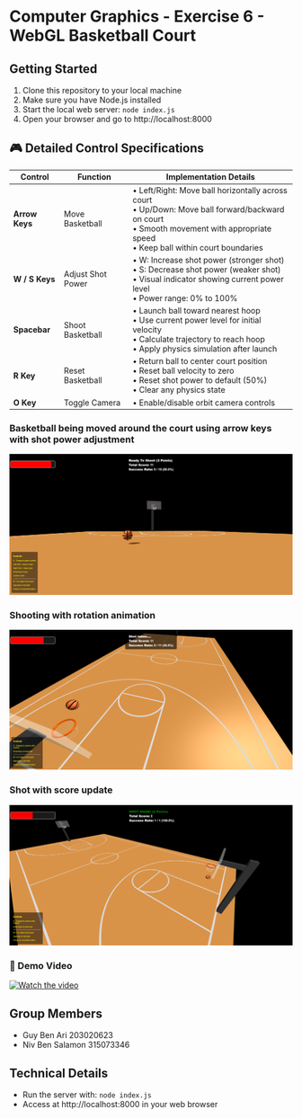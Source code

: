 # Computer Graphics - Exercise 6 - WebGL Basketball Court

## Getting Started
1. Clone this repository to your local machine
2. Make sure you have Node.js installed
3. Start the local web server: `node index.js`
4. Open your browser and go to http://localhost:8000

## 🎮 Detailed Control Specifications

| **Control** | **Function**             | **Implementation Details** |
|-------------|--------------------------|-----------------------------|
| **Arrow Keys** | Move Basketball | • Left/Right: Move ball horizontally across court  <br> • Up/Down: Move ball forward/backward on court  <br> • Smooth movement with appropriate speed  <br> • Keep ball within court boundaries |
| **W / S Keys** | Adjust Shot Power | • W: Increase shot power (stronger shot)  <br> • S: Decrease shot power (weaker shot)  <br> • Visual indicator showing current power level  <br> • Power range: 0% to 100% |
| **Spacebar** | Shoot Basketball | • Launch ball toward nearest hoop  <br> • Use current power level for initial velocity  <br> • Calculate trajectory to reach hoop  <br> • Apply physics simulation after launch |
| **R Key** | Reset Basketball | • Return ball to center court position  <br> • Reset ball velocity to zero  <br> • Reset shot power to default (50%)  <br> • Clear any physics state |
| **O Key** | Toggle Camera | • Enable/disable orbit camera controls  <br> |


### Basketball being moved around the court using arrow keys with shot power adjustment
![Screenshot](Screenshots/Basketball1.png)

### Shooting with rotation animation
![Screenshot](Screenshots/Basketball2.png)

### Shot with score update
![Screenshot](Screenshots/Basketball3.png)

### 🎥 Demo Video
[![Watch the video](https://img.youtube.com/vi/DztSwigDshw/0.jpg)](https://youtu.be/DztSwigDshw)

## Group Members
- Guy Ben Ari 203020623
- Niv Ben Salamon 315073346

## Technical Details
- Run the server with: `node index.js`
- Access at http://localhost:8000 in your web browser
